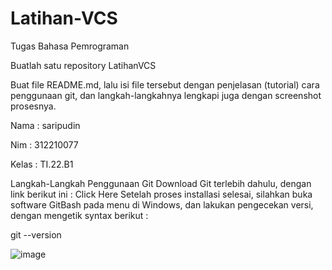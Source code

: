 # Latihan-VCS
Tugas Bahasa Pemrograman

Buatlah satu repository LatihanVCS

Buat file README.md, lalu isi file tersebut dengan penjelasan (tutorial) cara penggunaan git, dan langkah-langkahnya lengkapi juga dengan screenshot prosesnya.

Nama : saripudin

Nim : 312210077

Kelas : TI.22.B1

Langkah-Langkah Penggunaan Git
Download Git terlebih dahulu, dengan link berikut ini : Click Here
Setelah proses installasi selesai, silahkan buka software GitBash pada menu di Windows, dan lakukan pengecekan versi, dengan mengetik syntax berikut :

git --version

![image](https://user-images.githubusercontent.com/115473865/196014663-24978e36-eef0-49c6-adfb-7bbd1f586685.png)

